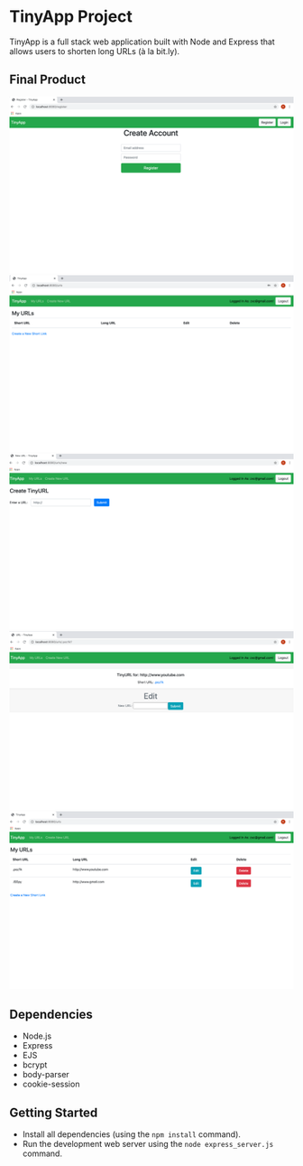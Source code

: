 # TinyApp Project

TinyApp is a full stack web application built with Node and Express that allows users to shorten long URLs (à la bit.ly).

## Final Product

!["Screenshot of Registering of URLs page"](https://github.com/Ramya-Geethika/tinyapp/blob/master/docs/urlRegister.png?raw=true)
!["Screenshot of Login of URLs page"](https://github.com/Ramya-Geethika/tinyapp/blob/master/docs/urlLogin.png?raw=true)
!["Screenshot of Creating of URLs page"](https://github.com/Ramya-Geethika/tinyapp/blob/master/docs/urlCreate.png?raw=true)
!["Screenshot of Editing of URLs page"](https://github.com/Ramya-Geethika/tinyapp/blob/master/docs/urlEdit.png?raw=true)
!["Screenshot of URLs page"](https://github.com/Ramya-Geethika/tinyapp/blob/master/docs/urlPage.png?raw=true)


## Dependencies

- Node.js
- Express
- EJS
- bcrypt
- body-parser
- cookie-session

## Getting Started

- Install all dependencies (using the `npm install` command).
- Run the development web server using the `node express_server.js` command.